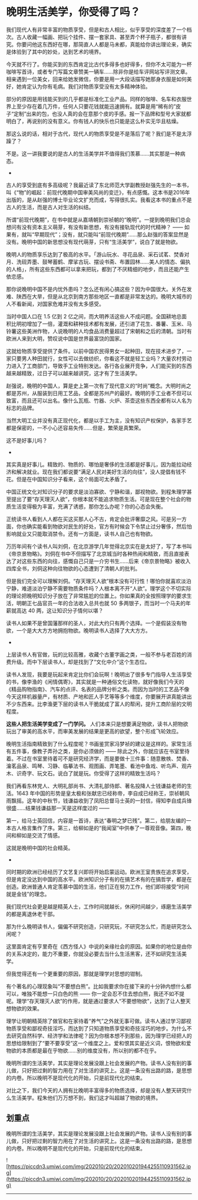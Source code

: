 # 晚明生活美学，你受得了吗？

我们现代人有非常丰富的物质享受，但是和古人相比，似乎享受的深度差了一个档次。古人收藏一幅画、把玩个挂件、摆一套家具、甚至弄个杯子瓶子，都很有讲究。你要问他这东西好在哪，那简直人人都是马未都，真能给你讲出理论来，确实是体验到了其中的妙处，达到艺术的境界。

今天就不行了。你能买到的东西肯定比古代多得多也好得多，但你不太可能为一杯咖啡写首诗，或者专门写篇文章赞美一辆车……除非你是给车评网站写评测文章。相亲遇到一位美女，回来给她发微信，你要是用一大段话描写她那身衣服是如何美好，她肯定认为你有毛病。我们对物质享受没有太多精神体验。

部分的原因是用钱能买到的几乎都是标准化工业产品。同样的咖啡、名车和衣服世界上至少存在着几万件，任何人只要花钱就能迅速拥有。就算是用“稀有的”皮子“定制”出来的包，也没人真的会在意那个皮的手感。报一下品牌和型号大家就都明白了，再说别的没有意义。你有钱人的快乐也只能是这么朴实无华且枯燥。

那这么说的话，相对于古代，现代人的物质享受是不是落后了呢？我们是不是太浮躁了？

不是。这一讲我要说的是古人的生活美学并不值得我们羡慕……其实那是一种病态。

*

古人的享受到底有多高级呢？我最近读了东北师范大学副教授赵强先生的一本书，叫《“物”的崛起：前现代晚期中国审美风尚的变迁》，有点感慨。这本书是2016年出版的，是从赵强的博士毕业论文扩充而成，写得很扎实。我看这本书的重点不是古人的生活，而是古人对生活的纠结。

所谓“前现代晚期”，在书中就是从嘉靖朝到崇祯朝的“晚明”。一提到晚明我们总会想问有没有资本主义萌芽，有没有新思想，有没有接轨现代的时代精神？ —— 如果有，就叫“早期现代”；没有，就只能叫“前现代晚期”……那么赵强的答案显然是没有。晚明中国的新思想没有现代萌芽，只有“生活美学”，说白了就是物欲。

晚明人的物质享乐达到了极高的水平。「游山玩水、寻花品泉、采石试茗、焚香对月、洗砚弄墨、鼓琴蓄鹤、摩挲古玩、摆设书斋、布置园林……美人的情态、偏执的人格」，所有这些东西都可以拿来把玩，都到了不厌精细的地步，而且还能产生依恋感。

那你说晚明中国不是内忧外患吗？怎么还有闲心搞这些？因为中国很大。关外在发难、陕西在大旱，但是从北京到南方那些地区一直都是非常发达的。晚明大城市的人不看新闻，对国家危难并没有太多感受。

当时中国人口在 1.5 亿到 2 亿之间，而大明养活这些人不成问题。全国耕地总面积比明初增加了一倍，灌溉和耕种技术都有发展，还引进了花生、番薯、玉米、马铃薯这些美洲作物，人说晚明的人均食品消费量超过了宋朝和之后的清朝。当时有欧洲人来到大明，赞叹说中国是世界最富饶的国家。

这就给物质享受提供了条件。以前中国农民得男女一起种田，现在技术进步了，一家只要男人种田就行，女性可以去做纺织，你看这不就是轻工业吗？大量农村劳动力进入了工商部门，导致手工业特别发达。各行各业展开竞争，人们能买到的东西越来越精致，过日子可以越来越讲究，这才有了生活美学。

赵强说，晚明的中国人，算是史上第一次有了现代意义的“时尚”概念。大明时尚之都是苏州，从服装到日用工艺品，全都是苏州产的最好。晚明的手工业者不但可以致富，而且还可以出名。像什么瓦瓶、竹器、火炉、茶壶这些东西全都有以人名为标志的品牌。

当然大明工业并没有真正现代化，都是以手工为主，没有知识产权保护，各家手艺都是保密的，一不小心还容易失传……但是，繁荣是真繁荣。

这不是好事儿吗？

*

其实真是好事儿。精致的、物质的、哪怕是奢侈的生活都是好事儿，因为能拉动经济和解决就业。现在我们都说要“满足人民对美好生活的向往”，没人提倡有钱不花。但是在中国知识分子看来，这个局面可太矛盾了。

中国正统文化对知识分子的要求是淡泊寡欲、宁静和谐，鄙视物欲。到程朱理学甚至提出了要“存天理灭人欲”，你根本就不能追求物质生活。可是现在整个社会的物质生活变得极为丰富，充满了诱惑，那你怎么办呢？你的心态会失衡。

正统读书人看到人人都在买这买那人心不古，肯定会批评奢靡之风。可是另一方面，你也确实能看到物欲对民生的好处，官方有时候会下令禁止过分奢侈，然后怕影响就业又只能取消禁令。还有一方面是，读书人自己也有物欲。

万历年间有个读书人叫刘侗，在北京游学几年觉得北京实在是太好了，写了本书叫《帝京景物略》。刘侗在书中不但描写了北京城当时各种热闹和精致，而且直接表达了对这些东西的向往，感慨自己只是一介穷书生……后来《帝京景物略》被收入四库全书，刘侗这种向往物欲的心态遭到了清朝人的批判。

但是我们完全可以理解刘侗。“存天理灭人欲”根本没有可行性！哪怕你就喜欢淡泊宁静，难道淡泊宁静不需要物质条件吗？人根本离不开“人欲”。理学这个不切实际的理论把晚明知识分子放在了非常尴尬的位置上。你如果真的全按照理学的要求生活，明朝正七品官员一年的合法收入总共也就 50 多两银子，而当时一个马夫的年薪就高达 40 两，这让知识分子情何以堪？

读书人如果不是曾国藩那样的圣人，对此大约只有两个选择。一个是假装没有物欲，一个是大大方方地拥抱物欲。晚明读书人选择了大大方方。

*

上层读书人有官做，玩的比较高雅，收藏个古董字画之类，一般不参与老百姓的消费升级。而中下层读书人，却是找到了“文化中介”这个生态位。

读书人发现，我要是玩起来肯定比你们会玩啊！晚明出了很多专门指导人生活享受的书，像李渔的《闲情偶寄》，其实就是一种通俗文化读物，就好像我们今天的《精品购物指南》、汽车的点评、名表的品牌分析之类。而因为当时的工艺品不像今天这样机器量产，有材质、产地和匠人手艺等等多个维度，你要展开讲真能讲出不少东西来。比李渔更下层的读书人干脆就成了富人的帮闲，提升工商阶层的文明程度。

 **这些人把生活美学变成了一门学问。** 人们本来只是想要满足物欲，读书人把物欲玩出了审美的高水平，而审美发展的结果是更高的欲望，整个形成飞轮效应。

晚明生活指南精致到了什么程度呢？书画鉴赏家冯梦祯的建议是这样的。家常生活有五件事，像教子弄孙之类，是你必须做的 —— 除此之外，你就应该在书室里待着。不过在书室里待着可不是研究经济学，而是要做十三件事：随意散帙、焚香、瀹茗品泉、鸣琴、习静、临摹法书、观图画、弄笔墨、看池中鱼戏、听鸟声、观卉木、识奇字、玩文石。说白了就是玩。你受得了这样的精致生活吗？

我们再看东林党人、大明礼部尚书、大清礼部侍郎、著名投降人士钱谦益老师的生活。1643 年中国的形势是皇太极和张献忠已经称帝，李自成已经称王，崇祯朝风雨飘摇。这年的中秋节，钱谦益收到了凤阳总督马士英的一封信，得知李自成兵锋很盛……结果钱谦益那一天是这样度过的 ——

第一，给马士英回信，内容是一首诗，表达“春明之梦已残”。第二，给朋友编的一本古人格言集作了序。第三，给柳如是的“我闻室”中供奉了一尊观音像。第四，晚间和柳如是交流了情感。

这就是晚明中国的社会精英。

*

同时期的欧洲已经经历了文艺复兴即将开始启蒙运动。欧洲王室贵族在追求享受，但是肯定没达到中国的高水平。欧洲知识分子有的在搞艺术有的在搞哲学，都是在创造。欧洲普通人肯定羡慕中国的生活，他们正在努力工作，他们即将接受“时间就是金钱”的理念。

我们现代社会更是越是精英人士，工作时间就越长，休闲时间越少，琢磨生活美学的都是离退休老干部。

那为什么晚明读书人，偏偏不研究创造，只研究玩，不研究怎么忙，而是研究怎么闲呢？

这里面肯定有亨里奇在《西方怪人》中说的亲缘社会的原因。如果你的地位是由你的关系决定的，能力不重要，你就没必要去当什么生活黑客，还不如研究生活美学。

但我觉得还有一个更重要的原因，那就是理学对思想的钳制。

有个著名的心理现象叫“不要想白熊”。比如我要求你在接下来的十分钟内想什么都可以，唯独不能想一只白色的熊 —— 你一定会忍不住去想白熊，我还不如不提呢。理学“存天理灭人欲”的作用，就是通过要求人“不要想物欲”，达到了让人整天想物欲的效果。

理学让明朝精英除了做官和在家待着“养气”之外就无事可做。读书人通过学习鄙视物质享受和鄙视奇技淫巧，而达到了只知道物质享受和奇技淫巧的地步。为什么不去研究自然科学、经济学和法律呢？因为你根本想不到那些，因为理学已经把人的思想给限制到了“要不要享受”这一个维度之上。爱和恨其实是近义词，恨物欲和爱物欲的本质都是最在乎物欲……别的维度没有，所以别的都不在乎。

晚明所谓的生活美学，其实是理论发展没跟上社会发展的产物。读书人没有别的事儿做，只好把过剩的智力用在了对生活的讲究上。这是一条没有出路的路，是思想的内卷。所以晚明不是现代化的开始，只是前现代化的结束。

对比之下，我们今天的人拥有比晚明丰富得多的物质选择，却是没有人整天研究什么生活美学。程朱他们万万想不到，我们这才叫超越了物欲的境界。

## 划重点

晚明所谓的生活美学，其实是理论发展没跟上社会发展的产物。读书人没有别的事儿做，只好把过剩的智力用在了对生活的讲究上。这是一条没有出路的路，是思想的内卷。所以晚明不是现代化的开始，只是前现代化的结束。

![https://piccdn3.umiwi.com/img/202010/20/202010201944255110931562.jpg](https://piccdn3.umiwi.com/img/202010/20/202010201944255110931562.jpg)

---

